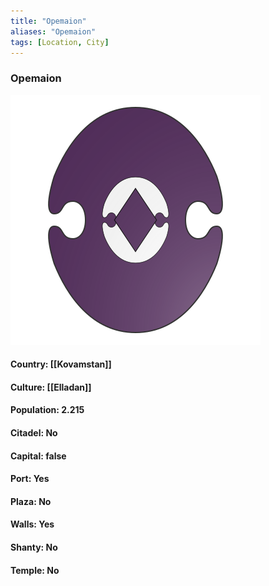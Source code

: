 ```yaml
---
title: "Opemaion"
aliases: "Opemaion"
tags: [Location, City]
---
```

### Opemaion
![](attachment/c2500cf9927c8cd05ecead179b4f8386.svg)

#### Country: [[Kovamstan]]

#### Culture: [[Elladan]]

#### Population: 2.215

#### Citadel: No

#### Capital: false

#### Port: Yes

#### Plaza: No

#### Walls: Yes

#### Shanty: No

#### Temple: No

